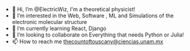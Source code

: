 - 👋 Hi, I’m @ElectricWiz, I'm a theoretical physicist!
- 👀 I’m interested in the Web, Software , ML and Simulations of the electronic molecular structure
- 🌱 I’m currently learning React, Django
- 💞️ I’m looking to collaborate on Everything that needs Python or Julia!
- 📫 How to reach me thecountoftouscany@ciencias.unam.mx

<!---
ElectricWiz/ElectricWiz is a ✨ special ✨ repository because its `README.md` (this file) appears on your GitHub profile.
You can click the Preview link to take a look at your changes.
--->
